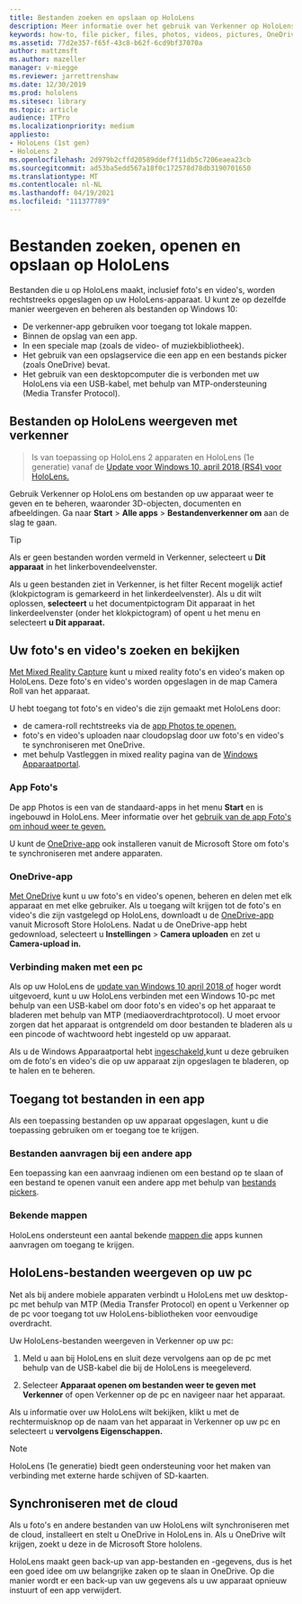 ```yaml
---
title: Bestanden zoeken en opslaan op HoloLens
description: Meer informatie over het gebruik van Verkenner op HoloLens om bestanden op uw apparaat te openen, weer te geven mixed reality beheren.
keywords: how-to, file picker, files, photos, videos, pictures, OneDrive, storage, file explorer, hololens
ms.assetid: 77d2e357-f65f-43c8-b62f-6cd9bf37070a
author: mattzmsft
ms.author: mazeller
manager: v-miegge
ms.reviewer: jarrettrenshaw
ms.date: 12/30/2019
ms.prod: hololens
ms.sitesec: library
ms.topic: article
audience: ITPro
ms.localizationpriority: medium
appliesto:
- HoloLens (1st gen)
- HoloLens 2
ms.openlocfilehash: 2d979b2cffd20589ddef7f11db5c7206eaea23cb
ms.sourcegitcommit: ad53ba5edd567a18f0c172578d78db3190701650
ms.translationtype: MT
ms.contentlocale: nl-NL
ms.lasthandoff: 04/19/2021
ms.locfileid: "111377789"
---
```

# <a name="find-open-and-save-files-on-hololens"></a>Bestanden zoeken, openen en opslaan op HoloLens

Bestanden die u op HoloLens maakt, inclusief foto's en video's, worden rechtstreeks opgeslagen op uw HoloLens-apparaat. U kunt ze op dezelfde manier weergeven en beheren als bestanden op Windows 10:

- De verkenner-app gebruiken voor toegang tot lokale mappen.
- Binnen de opslag van een app.
- In een speciale map (zoals de video- of muziekbibliotheek).
- Het gebruik van een opslagservice die een app en een bestands picker (zoals OneDrive) bevat.
- Het gebruik van een desktopcomputer die is verbonden met uw HoloLens via een USB-kabel, met behulp van MTP-ondersteuning (Media Transfer Protocol).

## <a name="view-files-on-hololens-using-file-explorer"></a>Bestanden op HoloLens weergeven met verkenner

> Is van toepassing op HoloLens 2 apparaten en HoloLens (1e generatie) vanaf de [Update voor Windows 10, april 2018 (RS4) voor HoloLens.](https://docs.microsoft.com/windows/mixed-reality/release-notes-april-2018)

Gebruik Verkenner op HoloLens om bestanden op uw apparaat weer te geven en te beheren, waaronder 3D-objecten, documenten en afbeeldingen. Ga naar **Start**   >  **Alle apps**   >  **Bestandenverkenner om** aan de slag te gaan.

> [!TIP]
> Als er geen bestanden worden vermeld in Verkenner, selecteert u **Dit apparaat** in het linkerbovendeelvenster.

Als u geen bestanden ziet in Verkenner, is het filter Recent mogelijk actief (klokpictogram is gemarkeerd in het linkerdeelvenster). Als u dit wilt oplossen, **selecteert** u het documentpictogram Dit apparaat in het linkerdeelvenster (onder het klokpictogram) of opent u het menu en selecteert **u Dit apparaat.**

## <a name="find-and-view-your-photos-and-videos"></a>Uw foto's en video's zoeken en bekijken

[Met Mixed Reality Capture](holographic-photos-and-videos.md) kunt u mixed reality foto's en video's maken op HoloLens.  Deze foto's en video's worden opgeslagen in de map Camera Roll van het apparaat.

U hebt toegang tot foto's en video's die zijn gemaakt met HoloLens door:

- de camera-roll rechtstreeks via de [app Photos te openen.](holographic-photos-and-videos.md)
- foto's en video's uploaden naar cloudopslag door uw foto's en video's te synchroniseren met OneDrive.
- met behulp Vastleggen in mixed reality pagina van de [Windows Apparaatportal](https://docs.microsoft.com/windows/mixed-reality/using-the-windows-device-portal#mixed-reality-capture).

### <a name="photos-app"></a>App Foto's

De app Photos is een van de standaard-apps in het menu **Start** en is ingebouwd in HoloLens. Meer informatie over het [gebruik van de app Foto's om inhoud weer te geven.](holographic-photos-and-videos.md)

U kunt de [OneDrive-app](https://www.microsoft.com/p/onedrive/9wzdncrfj1p3) ook installeren vanuit de Microsoft Store om foto's te synchroniseren met andere apparaten.

### <a name="onedrive-app"></a>OneDrive-app

[Met OneDrive](https://onedrive.live.com/) kunt u uw foto's en video's openen, beheren en delen met elk apparaat en met elke gebruiker. Als u toegang wilt krijgen tot de foto's en video's die zijn vastgelegd op HoloLens, downloadt u de [OneDrive-app](https://www.microsoft.com/p/onedrive/9wzdncrfj1p3) vanuit Microsoft Store HoloLens. Nadat u de OneDrive-app hebt gedownload, selecteert u **Instellingen**  >  **Camera uploaden** en zet u **Camera-upload in.**

### <a name="connect-to-a-pc"></a>Verbinding maken met een pc

Als op uw HoloLens de [update van Windows 10 april 2018 of](https://docs.microsoft.com/windows/mixed-reality/release-notes-april-2018) hoger wordt uitgevoerd, kunt u uw HoloLens verbinden met een Windows 10-pc met behulp van een USB-kabel om door foto's en video's op het apparaat te bladeren met behulp van MTP (mediaoverdrachtprotocol). U moet ervoor zorgen dat het apparaat is ontgrendeld om door bestanden te bladeren als u een pincode of wachtwoord hebt ingesteld op uw apparaat.  

Als u de Windows Apparaatportal hebt [ingeschakeld,](https://docs.microsoft.com/windows/mixed-reality/using-the-windows-device-portal)kunt u deze gebruiken om de foto's en video's die op uw apparaat zijn opgeslagen te bladeren, op te halen en te beheren.

## <a name="access-files-within-an-app"></a>Toegang tot bestanden in een app

Als een toepassing bestanden op uw apparaat opgeslagen, kunt u die toepassing gebruiken om er toegang toe te krijgen.

### <a name="requesting-files-from-another-app"></a>Bestanden aanvragen bij een andere app

Een toepassing kan een aanvraag indienen om een bestand op te slaan of een bestand te openen vanuit een andere app met behulp van [bestands pickers](https://docs.microsoft.com/windows/mixed-reality/app-model#file-pickers).

### <a name="known-folders"></a>Bekende mappen

HoloLens ondersteunt een aantal bekende [mappen die](https://docs.microsoft.com/windows/mixed-reality/app-model#known-folders) apps kunnen aanvragen om toegang te krijgen.

## <a name="view-hololens-files-on-your-pc"></a>HoloLens-bestanden weergeven op uw pc

Net als bij andere mobiele apparaten verbindt u HoloLens met uw desktop-pc met behulp van MTP (Media Transfer Protocol) en opent u Verkenner op de pc voor toegang tot uw HoloLens-bibliotheken voor eenvoudige overdracht.

Uw HoloLens-bestanden weergeven in Verkenner op uw pc:

1. Meld u aan bij HoloLens en sluit deze vervolgens aan op de pc met behulp van de USB-kabel die bij de HoloLens is meegeleverd.

1. Selecteer **Apparaat openen om bestanden weer te geven met Verkenner** of open Verkenner op de pc en navigeer naar het apparaat.

Als u informatie over uw HoloLens wilt bekijken, klikt u met de rechtermuisknop op de naam van het apparaat in Verkenner op uw pc en selecteert u **vervolgens Eigenschappen.**

> [!NOTE]
> HoloLens (1e generatie) biedt geen ondersteuning voor het maken van verbinding met externe harde schijven of SD-kaarten.

## <a name="sync-to-the-cloud"></a>Synchroniseren met de cloud

Als u foto's en andere bestanden van uw HoloLens wilt synchroniseren met de cloud, installeert en stelt u OneDrive in HoloLens in. Als u OneDrive wilt krijgen, zoekt u deze in de Microsoft Store hololens.

HoloLens maakt geen back-up van app-bestanden en -gegevens, dus is het een goed idee om uw belangrijke zaken op te slaan in OneDrive. Op die manier wordt er een back-up van uw gegevens als u uw apparaat opnieuw instuurt of een app verwijdert.
